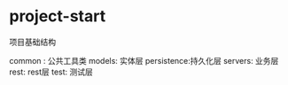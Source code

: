# project-start
项目基础结构

common : 公共工具类
models: 实体层
persistence:持久化层
servers: 业务层
rest: rest层
test: 测试层
